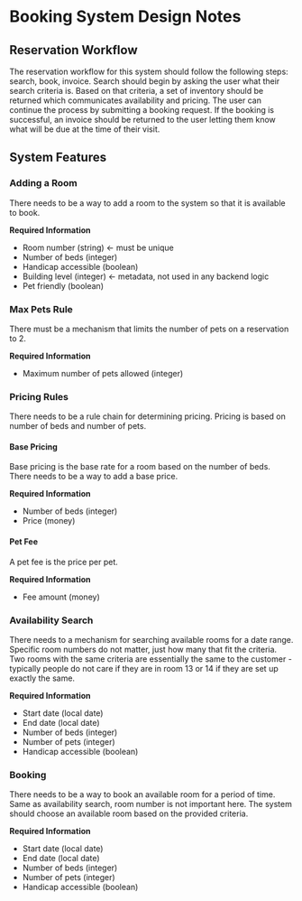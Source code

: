 # Booking System Design Notes

## Reservation Workflow

The reservation workflow for this system should follow the following steps: search, book, invoice. Search should begin by asking the user what their search criteria is. Based on that criteria, a set of inventory should be returned which communicates availability and pricing. The user can continue the process by submitting a booking request. If the booking is successful, an invoice should be returned to the user letting them know what will be due at the time of their visit.

## System Features

### Adding a Room

There needs to be a way to add a room to the system so that it is available to book.

**Required Information**

* Room number (string) <- must be unique
* Number of beds (integer)
* Handicap accessible (boolean)
* Building level (integer) <- metadata, not used in any backend logic
* Pet friendly (boolean)

### Max Pets Rule

There must be a mechanism that limits the number of pets on a reservation to 2.

**Required Information**

* Maximum number of pets allowed (integer)

### Pricing Rules

There needs to be a rule chain for determining pricing. Pricing is based on number of beds and number of pets.

#### Base Pricing

Base pricing is the base rate for a room based on the number of beds. There needs to be a way to add a base price.

**Required Information**

* Number of beds (integer)
* Price (money)

#### Pet Fee

A pet fee is the price per pet.

**Required Information**

* Fee amount (money)

### Availability Search

There needs to a mechanism for searching available rooms for a date range. Specific room numbers do not matter, just how many that fit the criteria. Two rooms with the same criteria are essentially the same to the customer - typically people do not care if they are in room 13 or 14 if they are set up exactly the same.

**Required Information**

* Start date (local date)
* End date (local date)
* Number of beds (integer)
* Number of pets (integer)
* Handicap accessible (boolean)

### Booking

There needs to be a way to book an available room for a period of time. Same as availability search, room number is not important here. The system should choose an available room based on the provided criteria.

**Required Information**

* Start date (local date)
* End date (local date)
* Number of beds (integer)
* Number of pets (integer)
* Handicap accessible (boolean)
